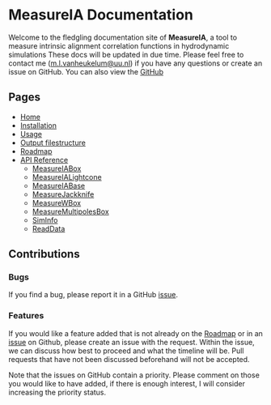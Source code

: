 # MeasureIA Documentation

Welcome to the fledgling documentation site of **MeasureIA**, a tool to measure intrinsic alignment correlation
functions in hydrodynamic simulations
These docs will be updated in due time.
Please feel free to contact me (m.l.vanheukelum@uu.nl) if you have any questions or create an issue on GitHub.
You can also view the [GitHub](https://github.com/MarloesvL/measure_IA)

## Pages

<ul>
  <li><a href="/">Home</a></li>
  <li><a href="/installation/">Installation</a></li>
  <li><a href="/usage/">Usage</a></li>
  <li><a href="/output_structure/">Output filestructure</a></li>
  <li><a href="/roadmap/">Roadmap</a></li>
  <li>
    <a href="/api/">API Reference</a>
    <ul>
      <li><a href="/api/measureIABox/">MeasureIABox</a></li>
      <li><a href="/api/measureIALightcone/">MeasureIALightcone</a></li>
      <li><a href="/api/MeasureIABase/">MeasureIABase</a></li>
      <li><a href="/api/MeasureJackknife/">MeasureJackknife</a></li>
      <li><a href="/api/MeasureWBox/">MeasureWBox</a></li>
      <li><a href="/api/MeasureMBox/">MeasureMultipolesBox</a></li>
      <li><a href="/api/SimInfo/">SimInfo</a></li>
      <li><a href="/api/ReadData/">ReadData</a></li>
    </ul>
  </li>
</ul>

## Contributions
### Bugs

If you find a bug, please report it in a GitHub [issue](https://github.com/MarloesvL/measure_IA/issues).

### Features

If you would like a feature added that is not already on the [Roadmap](roadmap.md) or in an
[issue](https://github.com/MarloesvL/measure_IA/issues) on Github,
please create an issue with the request.
Within the issue, we can discuss how best to proceed and what the timeline will be. 
Pull requests that have not been discussed beforehand will not be accepted.

Note that the issues on GitHub contain a priority. Please comment on those you would like to have added, if there is 
enough interest, I will consider increasing the priority status.